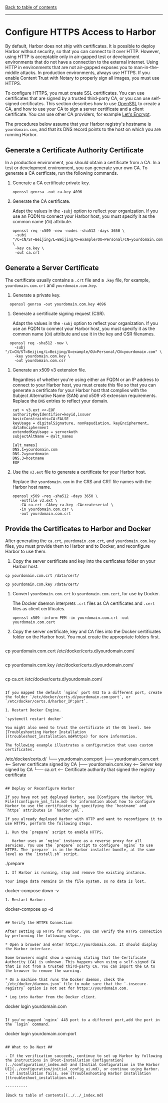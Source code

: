 [Back to table of contents](../../_index.md)

----------

# Configure HTTPS Access to Harbor

By default, Harbor does not ship with certificates. It is possible to deploy Harbor without security, so that you can connect to it over HTTP. However, using HTTP is acceptable only in air-gapped test or development environments that do not have a connection to the external internet. Using HTTP in environments that are not air-gapped exposes you to man-in-the-middle attacks. In production environments, always use HTTPS. If you enable Content Trust with Notary to properly sign all images, you must use HTTPS. 

To configure HTTPS, you must create SSL certificates. You can use certificates that are signed by a trusted third-party CA, or you can use self-signed certificates. This section describes how to use [OpenSSL](https://www.openssl.org/) to create a CA, and how to use your CA to sign a server certificate and a client certificate. You can use other CA providers, for example [Let's Encrypt](https://letsencrypt.org/).

The procedures below assume that your Harbor registry's hostname is `yourdomain.com`, and that its DNS record points to the host on which you are running Harbor. 

## Generate a Certificate Authority Certificate

In a production environment, you should obtain a certificate from a CA. In a test or development environment, you can generate your own CA. To generate a CA certficate, run the following commands. 

1. Generate a CA certificate private key.

   ```
   openssl genrsa -out ca.key 4096
   ```   
1. Generate the CA certificate.

   Adapt the values in the `-subj` option to reflect your organization. If you use an FQDN to connect your Harbor host, you must specify it as the common name (`CN`) attribute.
   
   ```
   openssl req -x509 -new -nodes -sha512 -days 3650 \
    -subj "/C=CN/ST=Beijing/L=Beijing/O=example/OU=Personal/CN=yourdomain.com" \
    -key ca.key \
    -out ca.crt
   ```

## Generate a Server Certificate

The certificate usually contains a `.crt` file and a `.key` file, for example, `yourdomain.com.crt` and `yourdomain.com.key`.

1. Generate a private key.

```
  openssl genrsa -out yourdomain.com.key 4096
```
1. Generate a certificate signing request (CSR).

   Adapt the values in the `-subj` option to reflect your organization. If you use an FQDN to connect your Harbor host, you must specify it as the common name (`CN`) attribute and use it in the key and CSR filenames.

```
  openssl req -sha512 -new \
    -subj "/C=CN/ST=Beijing/L=Beijing/O=example/OU=Personal/CN=yourdomain.com" \
    -key yourdomain.com.key \
    -out yourdomain.com.csr
```
1. Generate an x509 v3 extension file.

   Regardless of whether you're using either an FQDN or an IP address to connect to your Harbor host, you must create this file so that you can generate a certificate for your Harbor host that complies with the Subject Alternative Name (SAN) and x509 v3 extension requirements. Replace the `DNS` entries to reflect your domain.

   ```
   cat > v3.ext <<-EOF
   authorityKeyIdentifier=keyid,issuer
   basicConstraints=CA:FALSE
   keyUsage = digitalSignature, nonRepudiation, keyEncipherment, dataEncipherment
   extendedKeyUsage = serverAuth
   subjectAltName = @alt_names

   [alt_names]
   DNS.1=yourdomain.com
   DNS.2=yourdomain
   DNS.3=hostname
   EOF
   ```
1. Use the `v3.ext` file to generate a certificate for your Harbor host.
   
   Replace the `yourdomain.com` in the CRS and CRT file names with the Harbor host name.
   
   ```
   openssl x509 -req -sha512 -days 3650 \
      -extfile v3.ext \
      -CA ca.crt -CAkey ca.key -CAcreateserial \
      -in yourdomain.com.csr \
      -out yourdomain.com.crt
   ```

## Provide the Certificates to Harbor and Docker

After generating the `ca.crt`, `yourdomain.com.crt`, and `yourdomain.com.key` files, you must provide them to Harbor and to Docker, and reconfigure Harbor to use them.

1. Copy the server certificate and key into the certficates folder on your Harbor host.

  ```
  cp yourdomain.com.crt /data/cert/
  ```
  ```  
  cp yourdomain.com.key /data/cert/
  ```
1. Convert `yourdomain.com.crt` to `yourdomain.com.cert`, for use by Docker.

   The Docker daemon interprets `.crt` files as CA certificates and `.cert` files as client certificates.
   ```
   openssl x509 -inform PEM -in yourdomain.com.crt -out yourdomain.com.cert
   ```
1. Copy the server certificate, key and CA files into the Docker certificates folder on the Harbor host. You must create the appropriate folders first.

   ```
  cp yourdomain.com.cert /etc/docker/certs.d/yourdomain.com/
  ```
  ```  
  cp yourdomain.com.key /etc/docker/certs.d/yourdomain.com/
  ```
  ```  
  cp ca.crt /etc/docker/certs.d/yourdomain.com/
   ```
   
   If you mapped the default `nginx` port 443 to a different port, create the folder `/etc/docker/certs.d/yourdomain.com:port`, or `/etc/docker/certs.d/harbor_IP:port`.    
   
1. Restart Docker Engine.

   `systemctl restart docker`

You might also need to trust the certificate at the OS level. See [Troubleshooting Harbor Installation
](troubleshoot_installation.md#https) for more information.

The following example illustrates a configuration that uses custom certificates.

```
/etc/docker/certs.d/
    └── yourdomain.com:port
       ├── yourdomain.com.cert  <-- Server certificate signed by CA
       ├── yourdomain.com.key   <-- Server key signed by CA
       └── ca.crt               <-- Certificate authority that signed the registry certificate
```

## Deploy or Reconfigure Harbor

If you have not yet deployed Harbor, see [Configure the Harbor YML File](configure_yml_file.md) for information about how to configure Harbor to use the certificates by specifying the `hostname` and `https` attributes in `harbor.yml`.

If you already deployed Harbor with HTTP and want to reconfigure it to use HTTPS, perform the following steps.

1. Run the `prepare` script to enable HTTPS.

   Harbor uses an `nginx` instance as a reverse proxy for all services. You use the `prepare` script to configure `nginx` to use HTTPS. The `prepare` is in the Harbor installer bundle, at the same level as the `install.sh` script.

   ```
   ./prepare
   ```   
1. If Harbor is running, stop and remove the existing instance. 

   Your image data remains in the file system, so no data is lost.

   ```
   docker-compose down -v
   ```
1. Restart Harbor:

   ```
   docker-compose up -d
   ```

## Verify the HTTPS Connection

After setting up HTTPS for Harbor, you can verify the HTTPS connection by performing the following steps.

* Open a browser and enter https://yourdomain.com. It should display the Harbor interface.

   Some browsers might show a warning stating that the Certificate Authority (CA) is unknown. This happens when using a self-signed CA that is not from a trusted third-party CA. You can import the CA to the browser to remove the warning.

* On a machine that runs the Docker daemon, check the `/etc/docker/daemon.json` file to make sure that the `-insecure-registry` option is not set for https://yourdomain.com.

* Log into Harbor from the Docker client.

   ```
   docker login yourdomain.com
   ```

   If you've mapped `nginx` 443 port to a different port,add the port in the `login` command.

   ```
   docker login yourdomain.com:port
   ```
   
## What to Do Next ##

- If the verification succeeds, continue to set up Harbor by following the instructions in [Post-Installation Configuration](../configuration/_index.md) and [Initial Configuration in the Harbor UI](../configuration/initial_config_ui.md), or continue using Harbor.
- If installation fails, see [Troubleshooting Harbor Installation
](troubleshoot_installation.md).

----------

[Back to table of contents](../../_index.md)